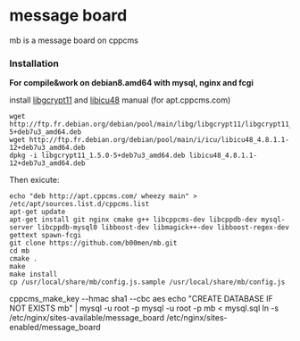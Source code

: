 # message board
mb is a message board on cppcms

### Installation

**For compile&work on debian8.amd64 with mysql, nginx and fcgi**

install [libgcrypt11](https://packages.debian.org/wheezy/libgcrypt11) and [libicu48](https://packages.debian.org/wheezy/libicu48>) manual (for apt.cppcms.com)

    wget http://ftp.fr.debian.org/debian/pool/main/libg/libgcrypt11/libgcrypt11_1.5.0-5+deb7u3_amd64.deb
    wget http://ftp.fr.debian.org/debian/pool/main/i/icu/libicu48_4.8.1.1-12+deb7u3_amd64.deb
    dpkg -i libgcrypt11_1.5.0-5+deb7u3_amd64.deb libicu48_4.8.1.1-12+deb7u3_amd64.deb

Then exicute:

    echo "deb http://apt.cppcms.com/ wheezy main" > /etc/apt/sources.list.d/cppcms.list
    apt-get update
    apt-get install git nginx cmake g++ libcppcms-dev libcppdb-dev mysql-server libcppdb-mysql0 libboost-dev libmagick++-dev libboost-regex-dev gettext spawn-fcgi
    git clone https://github.com/b00men/mb.git
    cd mb
    cmake .
    make
    make install
    cp /usr/local/share/mb/config.js.sample /usr/local/share/mb/config.js

cppcms_make_key --hmac sha1 --cbc aes
echo "CREATE DATABASE IF NOT EXISTS mb" | mysql -u root -p
mysql -u root -p mb < mysql.sql
ln -s /etc/nginx/sites-available/message_board /etc/nginx/sites-enabled/message_board
